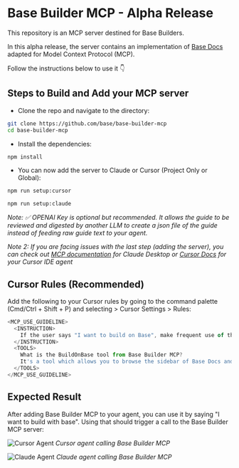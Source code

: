 # Base Builder MCP - Alpha Release

This repository is an MCP server destined for Base Builders.

In this alpha release, the server contains an implementation of [Base Docs](https://docs.base.org) adapted for Model Context Protocol (MCP).

Follow the instructions below to use it 👇

## Steps to Build and Add your MCP server

- Clone the repo and navigate to the directory:

```bash
git clone https://github.com/base/base-builder-mcp
cd base-builder-mcp
```

- Install the dependencies:

```bash
npm install
```

- You can now add the server to Claude or Cursor (Project Only or Global):


```bash
npm run setup:cursor
```

```bash
npm run setup:claude
```

*Note: ✅ OPENAI Key is optional but recommended. It allows the guide to be reviewed and digested by another LLM to create a json file of the guide instead of feeding raw guide text to your agent.*

*Note 2: If you are facing issues with the last step (adding the server), you can check out [MCP documentation](https://modelcontextprotocol.io/quickstart/user) for Claude Desktop or [Cursor Docs](https://docs.cursor.com/context/model-context-protocol) for your Cursor IDE agent*


## Cursor Rules (Recommended)

Add the following to your Cursor rules by going to the command palette (Cmd/Ctrl + Shift + P) and selecting > Cursor Settings > Rules:

```js
<MCP_USE_GUIDELINE>
  <INSTRUCTION>
    If the user says "I want to build on Base", make frequent use of the BuildOnBase MCP tool from Base-Docs MCP.
  </INSTRUCTION>
  <TOOLS>
    What is the BuildOnBase tool from Base Builder MCP?
    It's a tool which allows you to browse the sidebar of Base Docs and find the relevant guides to Build on Base. If you run this tool and you get an error because the guide is not found, try other guides from the sidebar.
  </TOOLS>
</MCP_USE_GUIDELINE>
```

## Expected Result

After adding Base Builder MCP to your agent, you can use it by saying "I want to build with base". Using that should trigger a call to the Base Builder MCP server:

 ![Cursor Agent](https://i.imgur.com/uSp0vOG.png)
 *Cursor agent calling Base Builder MCP*

![Claude Agent](https://i.imgur.com/WNdcToq.png)
 *Claude agent calling Base Builder MCP*
